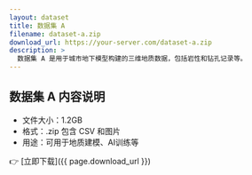 ```yaml
---
layout: dataset
title: 数据集 A
filename: dataset-a.zip
download_url: https://your-server.com/dataset-a.zip
description: >
  数据集 A 是用于城市地下模型构建的三维地质数据，包括岩性和钻孔记录等。
---
```


## 数据集 A 内容说明

- 文件大小：1.2GB
- 格式：.zip 包含 CSV 和图片
- 用途：可用于地质建模、AI训练等

👉 [立即下载]({{ page.download_url }})
